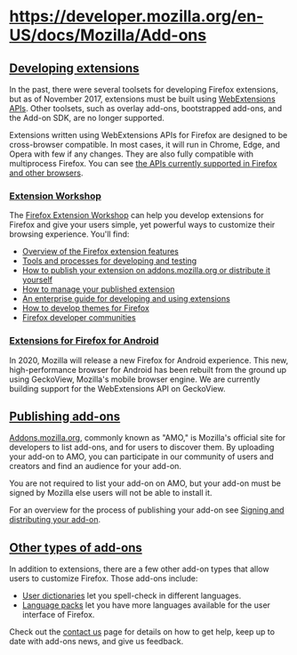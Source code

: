 # https://developer.mozilla.org/en-US/docs/Mozilla/Add-ons

## [Developing extensions](#developing_extensions)

In the past, there were several toolsets for developing Firefox extensions, but as of November 2017, extensions must be built using [WebExtensions APIs](https://developer.mozilla.org/en-US/docs/Mozilla/Add-ons/WebExtensions). Other toolsets, such as overlay add-ons, bootstrapped add-ons, and the Add-on SDK, are no longer supported.

Extensions written using WebExtensions APIs for Firefox are designed to be cross-browser compatible. In most cases, it will run in Chrome, Edge, and Opera with few if any changes. They are also fully compatible with multiprocess Firefox. You can see [the APIs currently supported in Firefox and other browsers](https://developer.mozilla.org/en-US/docs/Mozilla/Add-ons/WebExtensions/Browser_support_for_JavaScript_APIs).

### [Extension Workshop](#extension_workshop)

The [Firefox Extension Workshop](https://extensionworkshop.com/) can help you develop extensions for Firefox and give your users simple, yet powerful ways to customize their browsing experience. You'll find:

*   [Overview of the Firefox extension features](https://extensionworkshop.com/#about)
*   [Tools and processes for developing and testing](https://extensionworkshop.com/documentation/develop/)
*   [How to publish your extension on addons.mozilla.org or distribute it yourself](https://extensionworkshop.com/documentation/publish/)
*   [How to manage your published extension](https://extensionworkshop.com/documentation/manage/)
*   [An enterprise guide for developing and using extensions](https://extensionworkshop.com/documentation/enterprise/)
*   [How to develop themes for Firefox](https://extensionworkshop.com/documentation/themes/)
*   [Firefox developer communities](https://extensionworkshop.com/community/)

### [Extensions for Firefox for Android](#extensions_for_firefox_for_android)

In 2020, Mozilla will release a new Firefox for Android experience. This new, high-performance browser for Android has been rebuilt from the ground up using GeckoView, Mozilla's mobile browser engine. We are currently building support for the WebExtensions API on GeckoView.

## [Publishing add-ons](#publishing_add-ons)

[Addons.mozilla.org](https://addons.mozilla.org/), commonly known as "AMO," is Mozilla's official site for developers to list add-ons, and for users to discover them. By uploading your add-on to AMO, you can participate in our community of users and creators and find an audience for your add-on.

You are not required to list your add-on on AMO, but your add-on must be signed by Mozilla else users will not be able to install it.

For an overview for the process of publishing your add-on see [Signing and distributing your add-on](https://extensionworkshop.com/documentation/publish/signing-and-distribution-overview/).

## [Other types of add-ons](#other_types_of_add-ons)

In addition to extensions, there are a few other add-on types that allow users to customize Firefox. Those add-ons include:

*   [User dictionaries](https://support.mozilla.org/en-US/kb/how-do-i-use-firefox-spell-checker) let you spell-check in different languages.
*   [Language packs](https://support.mozilla.org/en-US/kb/use-firefox-another-language) let you have more languages available for the user interface of Firefox.

Check out the [contact us](https://developer.mozilla.org/en-US/docs/Mozilla/Add-ons/Contact_us) page for details on how to get help, keep up to date with add-ons news, and give us feedback.